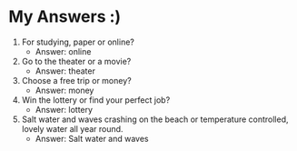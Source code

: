 # My Answers :)
1.  For studying, paper or online?
    - Answer: online        
2. Go to the theater or a movie?
    - Answer: theater
3. Choose a free trip or money?
    - Answer: money
4. Win the lottery or find your perfect job?
    - Answer: lottery
5. Salt water and waves crashing on the beach or temperature controlled, lovely water all year round.
    - Answer: Salt water and waves
